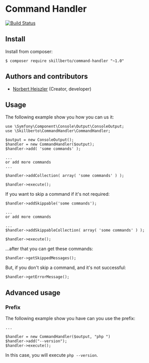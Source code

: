 # Command Handler
[![Build Status](https://travis-ci.org/skillberto/commandhandler.svg?branch=master)](https://travis-ci.org/skillberto/commandhandler)

## Install

Install from composer:
```
$ composer require skillberto/command-handler "~1.0"
```

## Authors and contributors
* [Norbert Heiszler](heiszler.norbert@gmail.com) (Creator, developer)

## Usage

The following example show you how you can us it:
```
use \Symfony\Component\Console\Output\ConsoleOutput;
use \Skillberto\CommandHandler\CommandHandler;

$output = new ConsoleOutput();
$handler = new CommandHandler($output);
$handler->add( 'some commands' );

...
or add more commands
...

$handler->addCollection( array( 'some commands' ) );

$handler->execute();
```
If you want to skip a command if it's not required:
```
$handler->addSkippable('some commands');

...
or add more commands

...
$handler->addSkippableCollection( array( 'some commands' ) );

$handler->execute();
```
...after that you can get these commands:
```
$handler->getSkippedMessages();
```
But, if you don't skip a command, and it's not successful:
```
$handler->getErrorMessage();

```
## Advanced usage
### Prefix

The following example show you have can you use the prefix:

```
...

$handler = new CommandHandler($output, "php ")
$handler->add("--version");
$handler->execute();
```
In this case, you will execute ```php --version```.